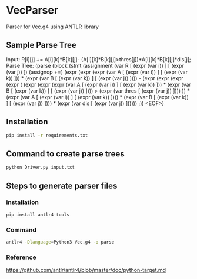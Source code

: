 # VecParser
Parser for Vec.g4 using ANTLR library

## Sample Parse Tree
Input: R[i][j] += A[i][k]*B[k][j]- (A[i][k]*B[k][j]>thres[j])*A[i][k]*B[k][j]*dis[j];<br>
Parse Tree: (parse (block (stmt (assignment (var R [ (expr (var i)) ] [ (expr (var j)) ])   (assignop +=)   (expr (expr (expr (var A [ (expr (var i)) ] [ (expr (var k)) ])) * (expr (var B [ (expr (var k)) ] [ (expr (var j)) ]))) -   (expr (expr (expr (expr ( (expr (expr (expr (var A [ (expr (var i)) ] [ (expr (var k)) ])) * (expr (var B [ (expr (var k)) ] [ (expr (var j)) ]))) > (expr (var thres [ (expr (var j)) ]))) )) * (expr (var A [ (expr (var i)) ] [ (expr (var k)) ]))) * (expr (var B [ (expr (var k)) ] [ (expr (var j)) ]))) * (expr (var dis [ (expr (var j)) ]))))) ;)) \<EOF\>)

## Installation

```bash
pip install -r requirements.txt
```

## Command to create parse trees

```bash
python Driver.py input.txt
```

## Steps to generate parser files
### Installation
```bash
pip install antlr4-tools
```
### Command
```bash
antlr4 -Dlanguage=Python3 Vec.g4 -o parse
```

### Reference
https://github.com/antlr/antlr4/blob/master/doc/python-target.md